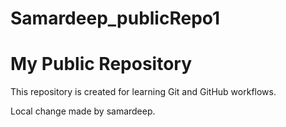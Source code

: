 # Samardeep_publicRepo1
# My Public Repository

This repository is created for learning Git and GitHub workflows.  
  
Local change made by samardeep.
